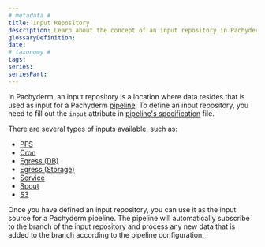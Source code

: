 ```yaml
---
# metadata # 
title: Input Repository 
description: Learn about the concept of an input repository in Pachyderm.
glossaryDefinition: 
date: 
# taxonomy #
tags:  
series:
seriesPart:
--- 
```


In Pachyderm, an input repository is a location where data resides that is used as input for a Pachyderm [pipeline](TBD). To define an input repository, you need to fill out the `input` attribute in [pipeline's specification](TBD) file.

There are several types of inputs available, such as:

- [PFS](TBD)
- [Cron](TBD)
- [Egress (DB)](TBD)
- [Egress (Storage)](TBD)
- [Service](TBD)
- [Spout](TBD)
- [S3](TBD)

Once you have defined an input repository, you can use it as the input source for a Pachyderm pipeline. The pipeline will automatically subscribe to the branch of the input repository and process any new data that is added to the branch according to the pipeline configuration.